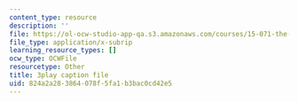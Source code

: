 ```yaml
---
content_type: resource
description: ''
file: https://ol-ocw-studio-app-qa.s3.amazonaws.com/courses/15-071-the-analytics-edge-spring-2017/824a2a283864078f5fa1b3bac0cd42e5_8fW7ooZLIuc.srt
file_type: application/x-subrip
learning_resource_types: []
ocw_type: OCWFile
resourcetype: Other
title: 3play caption file
uid: 824a2a28-3864-078f-5fa1-b3bac0cd42e5
---
```

